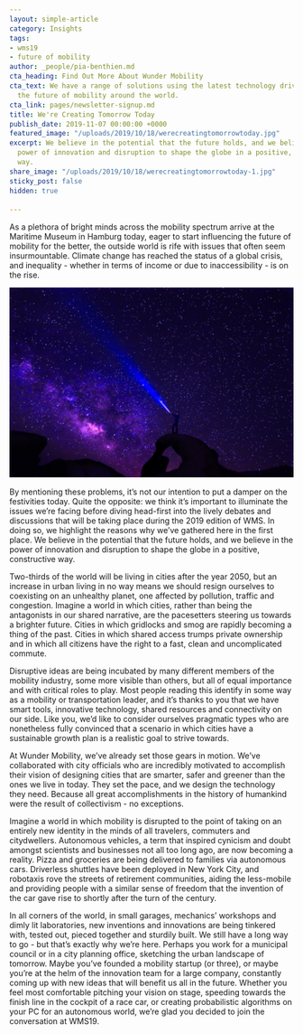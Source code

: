 ```yaml
---
layout: simple-article
category: Insights
tags:
- wms19
- future of mobility
author: _people/pia-benthien.md
cta_heading: Find Out More About Wunder Mobility
cta_text: We have a range of solutions using the latest technology driving forward
  the future of mobility around the world.
cta_link: pages/newsletter-signup.md
title: We're Creating Tomorrow Today
publish_date: 2019-11-07 00:00:00 +0000
featured_image: "/uploads/2019/10/18/werecreatingtomorrowtoday.jpg"
excerpt: We believe in the potential that the future holds, and we believe in the
  power of innovation and disruption to shape the globe in a positive, constructive
  way.
share_image: "/uploads/2019/10/18/werecreatingtomorrowtoday-1.jpg"
sticky_post: false
hidden: true

---
```

As a plethora of bright minds across the mobility spectrum arrive at the Maritime Museum in Hamburg today, eager to start influencing the future of mobility for the better, the outside world is rife with issues that often seem insurmountable. Climate change has reached the status of a global crisis, and inequality - whether in terms of income or due to inaccessibility - is on the rise.

![](/uploads/2019/10/18/WMS19articlebody.jpg)

By mentioning these problems, it’s not our intention to put a damper on the festivities today. Quite the opposite: we think it’s important to illuminate the issues we’re facing before diving head-first into the lively debates and discussions that will be taking place during the 2019 edition of WMS. In doing so, we highlight the reasons why we’ve gathered here in the first place. We believe in the potential that the future holds, and we believe in the power of innovation and disruption to shape the globe in a positive, constructive way.

Two-thirds of the world will be living in cities after the year 2050, but an increase in urban living in no way means we should resign ourselves to coexisting on an unhealthy planet, one affected by pollution, traffic and congestion. Imagine a world in which cities, rather than being the antagonists in our shared narrative, are the pacesetters steering us towards a brighter future. Cities in which gridlocks and smog are rapidly becoming a thing of the past. Cities in which shared access trumps private ownership and in which all citizens have the right to a fast, clean and uncomplicated commute.

Disruptive ideas are being incubated by many different members of the mobility industry, some more visible than others, but all of equal importance and with critical roles to play. Most people reading this identify in some way as a mobility or transportation leader, and it’s thanks to you that we have smart tools, innovative technology, shared resources and connectivity on our side. Like you, we’d like to consider ourselves pragmatic types who are nonetheless fully convinced that a scenario in which cities have a sustainable growth plan is a realistic goal to strive towards.

At Wunder Mobility, we’ve already set those gears in motion. We’ve collaborated with city officials who are incredibly motivated to accomplish their vision of designing cities that are smarter, safer and greener than the ones we live in today. They set the pace, and we design the technology they need. Because all great accomplishments in the history of humankind were the result of collectivism - no exceptions.

Imagine a world in which mobility is disrupted to the point of taking on an entirely new identity in the minds of all travelers, commuters and citydwellers. Autonomous vehicles, a term that inspired cynicism and doubt amongst scientists and businesses not all too long ago, are now becoming a reality. Pizza and groceries are being delivered to families via autonomous cars. Driverless shuttles have been deployed in New York City, and robotaxis rove the streets of retirement communities, aiding the less-mobile and providing people with a similar sense of freedom that the invention of the car gave rise to shortly after the turn of the century.

In all corners of the world, in small garages, mechanics’ workshops and dimly lit laboratories, new inventions and innovations are being tinkered with, tested out, pieced together and sturdily built. We still have a long way to go - but that’s exactly why we’re here. Perhaps you work for a municipal council or in a city planning office, sketching the urban landscape of tomorrow. Maybe you’ve founded a mobility startup (or three), or maybe you’re at the helm of the innovation team for a large company, constantly coming up with new ideas that will benefit us all in the future. Whether you feel most comfortable pitching your vision on stage, speeding towards the finish line in the cockpit of a race car, or creating probabilistic algorithms on your PC for an autonomous world, we’re glad you decided to join the conversation at WMS19.